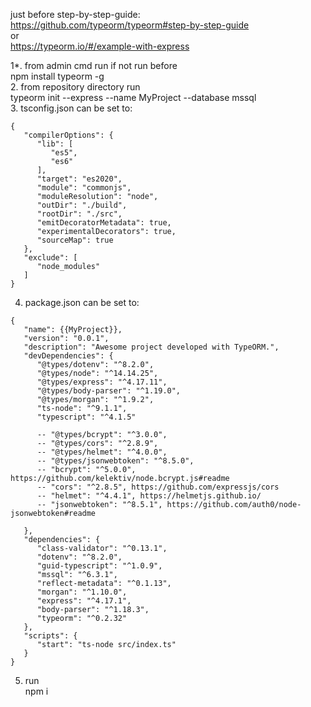 just before step-by-step-guide: <br>
https://github.com/typeorm/typeorm#step-by-step-guide <br>
or <br>
https://typeorm.io/#/example-with-express <br>

1*. from admin cmd run if not run before<br>
npm install typeorm -g<br>
2. from repository directory run<br>
typeorm init --express --name MyProject --database mssql<br>
3. tsconfig.json can be set to:<br>
```
{
   "compilerOptions": {
      "lib": [
         "es5",
         "es6"
      ],
      "target": "es2020",
      "module": "commonjs",
      "moduleResolution": "node",
      "outDir": "./build",
      "rootDir": "./src",
      "emitDecoratorMetadata": true,
      "experimentalDecorators": true,
      "sourceMap": true
   },
   "exclude": [
      "node_modules"
   ]
}
```
4. package.json can be set to:<br>
```
{
   "name": {{MyProject}},
   "version": "0.0.1",
   "description": "Awesome project developed with TypeORM.",
   "devDependencies": {
      "@types/dotenv": "^8.2.0",
      "@types/node": "^14.14.25",
      "@types/express": "^4.17.11",
      "@types/body-parser": "^1.19.0",
      "@types/morgan": "^1.9.2",
      "ts-node": "^9.1.1",
      "typescript": "^4.1.5"

      -- "@types/bcrypt": "^3.0.0",
      -- "@types/cors": "^2.8.9",
      -- "@types/helmet": "^4.0.0",
      -- "@types/jsonwebtoken": "^8.5.0",
      -- "bcrypt": "^5.0.0", https://github.com/kelektiv/node.bcrypt.js#readme
      -- "cors": "^2.8.5", https://github.com/expressjs/cors
      -- "helmet": "^4.4.1", https://helmetjs.github.io/
      -- "jsonwebtoken": "^8.5.1", https://github.com/auth0/node-jsonwebtoken#readme

   },
   "dependencies": {
      "class-validator": "^0.13.1",
      "dotenv": "^8.2.0",
      "guid-typescript": "^1.0.9",
      "mssql": "^6.3.1",
      "reflect-metadata": "^0.1.13",
      "morgan": "^1.10.0",
      "express": "^4.17.1",
      "body-parser": "^1.18.3",
      "typeorm": "^0.2.32"
   },
   "scripts": {
      "start": "ts-node src/index.ts"
   }
}
```
5. run<br>
npm i
